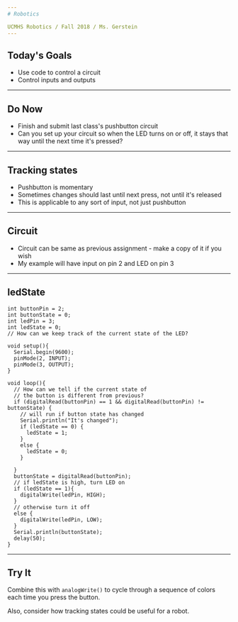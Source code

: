 ```yaml
---
# Robotics

UCMHS Robotics / Fall 2018 / Ms. Gerstein
---
```

## Today's Goals

* Use code to control a circuit
* Control inputs and outputs
---
## Do Now

* Finish and submit last class's pushbutton circuit
* Can you set up your circuit so when the LED turns on or off, it stays that way until the next time it's pressed?
---
## Tracking states

* Pushbutton is momentary
* Sometimes changes should last until next press, not until it's released
* This is applicable to any sort of input, not just pushbutton
---
## Circuit

* Circuit can be same as previous assignment - make a copy of it if you wish
* My example will have input on pin 2 and LED on pin 3
---
## ledState

```arduino
int buttonPin = 2;
int buttonState = 0;
int ledPin = 3;
int ledState = 0;
// How can we keep track of the current state of the LED?

void setup(){
  Serial.begin(9600);
  pinMode(2, INPUT);
  pinMode(3, OUTPUT);
}

void loop(){
  // How can we tell if the current state of
  // the button is different from previous?
  if (digitalRead(buttonPin) == 1 && digitalRead(buttonPin) != buttonState) {
    // will run if button state has changed
    Serial.println("It's changed");
    if (ledState == 0) {
      ledState = 1;
    }
    else {
      ledState = 0;
    }
    
  }
  buttonState = digitalRead(buttonPin);
  // if ledState is high, turn LED on
  if (ledState == 1){
    digitalWrite(ledPin, HIGH);
  }
  // otherwise turn it off
  else {
    digitalWrite(ledPin, LOW);
  }
  Serial.println(buttonState);
  delay(50);
}
```
---
## Try It

Combine this with `analogWrite()` to cycle through a sequence of colors each time you press the button.

Also, consider how tracking states could be useful for a robot.

